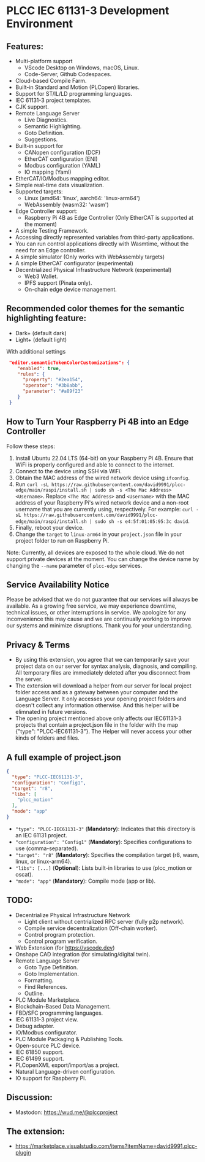 # PLCC IEC 61131-3 Development Environment

## Features:
- Multi-platform support
  - VScode Desktop on Windows, macOS, Linux.
  - Code-Server, Github Codespaces.
- Cloud-based Compile Farm.
- Built-in Standard and Motion (PLCopen) libraries.
- Support for ST/IL/LD programming languages.
- IEC 61131-3 project templates.
- CJK support.
- Remote Language Server
  - Live Diagnostics.
  - Semantic Highlighting.
  - Goto Definition.
  - Suggestions.
- Built-in support for
  - CANopen configuration (DCF)
  - EtherCAT configuration (ENI)
  - Modbus configuration (YAML)
  - IO mapping (Yaml)
- EtherCAT/IO/Modbus mapping editor.
- Simple real-time data visualization.
- Supported targets:
  - Linux (amd64: 'linux', aarch64: 'linux-arm64')
  - WebAssembly (wasm32: 'wasm')
- Edge Controller support:
  - Raspberry Pi 4B as Edge Controller (Only EtherCAT is supported at the moment)
- A simple Testing Framework.
- Accessing directly represented variables from third-party applications.
- You can run control applications directly with Wasmtime, without the need for an Edge controller.
- A simple simulator (Only works with WebAssembly targets)
- A simple EtherCAT configurator (experimental)
- Decentrialized Physical Infrastructure Network (experimental)
  - Web3 Wallet.
  - IPFS support (Pinata only).
  - On-chain edge device management.

## Recommended color themes for the semantic highlighting feature:
- Dark+ (default dark)
- Light+ (default light)

With additional settings
```json
 "editor.semanticTokenColorCustomizations": {
    "enabled": true,
    "rules": {
      "property": "#2ea154",
      "operator": "#3b8abb",
      "parameter": "#a89f23"
    }
 }

```

## How to Turn Your Raspberry Pi 4B into an Edge Controller

Follow these steps:

1. Install Ubuntu 22.04 LTS (64-bit) on your Raspberry Pi 4B. Ensure that WiFi is properly configured and able to connect to the internet.
2. Connect to the device using SSH via WiFi.
3. Obtain the MAC address of the wired network device using `ifconfig`.
4. Run `curl -sL https://raw.githubusercontent.com/david9991/plcc-edge/main/raspi/install.sh | sudo sh -s <The Mac Address> <Username>`. Replace `<The Mac Address>` and `<Username>` with the MAC address of your Raspberry Pi's wired network device and a non-root username that you are currently using, respectively. For example: `curl -sL https://raw.githubusercontent.com/david9991/plcc-edge/main/raspi/install.sh | sudo sh -s e4:5f:01:05:95:3c david`.
5. Finally, reboot your device.
6. Change the `target` to `linux-arm64` in your `project.json` file in your project folder to run on Raspberry Pi.

Note: Currently, all devices are exposed to the whole cloud. We do not support private devices at the moment. You can change the device name by changing the `--name` parameter of `plcc-edge` services.


## Service Availability Notice
Please be advised that we do not guarantee that our services will always be available. As a growing free service, we may experience downtime, technical issues, or other interruptions in service. We apologize for any inconvenience this may cause and we are continually working to improve our systems and minimize disruptions. Thank you for your understanding.

## Privacy & Terms

- By using this extension, you agree that we can temporarily save your project data on our server for syntax analysis, diagnosis, and compiling. All temporary files are immediately deleted after you disconnect from the server.
- The extension will download a helper from our server for local project folder access and as a gateway between your computer and the Language Server. It only accesses your opening project folders and doesn't collect any information otherwise. And this helper will be elimnated in future versions.
- The opening project mentioned above only affects our IEC61131-3 projects that contain a project.json file in the folder with the map {"type": "PLCC-IEC61131-3"}. The Helper will never access your other kinds of folders and files.

## A full example of project.json
```json
{
  "type": "PLCC-IEC61131-3",
  "configuration": "Config1",
  "target": "r8",
  "libs": [
    "plcc_motion"
  ],
  "mode": "app"
}
```
- `"type": "PLCC-IEC61131-3"` (**Mandatory**): Indicates that this directory is an IEC 61131 project.
- `"configuration": "Config1"` (**Mandatory**): Specifies configurations to use
(comma-separated).
- `"target": "r8"` (**Mandatory**): Specifies the compilation target (r8, wasm, linux, or linux-arm64).
- `"libs": [...]` (**Optional**): Lists built-in libraries to use (plcc_motion or oscat).
- `"mode": "app"` (**Mandatory**): Compile mode (app or lib).

## TODO:
- Decentrialize Physical Infrastructure Network
  - Light client without centrialized RPC server (fully p2p network).
  - Compile service decentralization (Off-chain worker).
  - Control program protection.
  - Control program verification.
- Web Extension (for https://vscode.dev)
- Onshape CAD integration (for simulating/digital twin).
- Remote Language Server
  - Goto Type Definition.
  - Goto Implementation.
  - Formatting.
  - Find References.
  - Outline.
- PLC Module Marketplace.
- Blockchain-Based Data Management.
- FBD/SFC programming languages.
- IEC 61131-3 project view.
- Debug adapter.
- IO/Modbus configurator.
- PLC Module Packaging & Publishing Tools.
- Open-source PLC device.
- IEC 61850 support.
- IEC 61499 support.
- PLCopenXML export/import/as a project.
- Natural Language-driven configuration.
- IO support for Raspberry Pi.

## Discussion:

- Mastodon: https://wud.me/@plccproject

## The extension:
- https://marketplace.visualstudio.com/items?itemName=david9991.plcc-plugin

